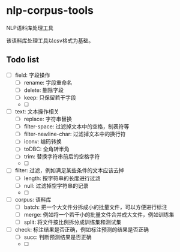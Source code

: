 # nlp-corpus-tools
NLP语料库处理工具

该语料库处理工具以csv格式为基础。

## Todo list

- [ ] field: 字段操作
  - [ ] rename: 字段重命名
  - [ ] delete: 删除字段
  - [ ] keep: 只保留若干字段
  - [ ] 
- [ ] text: 文本操作相关
  - [ ] replace: 字符串替换
  - [ ] filter-space: 过滤掉文本中的空格，制表符等
  - [ ] filter-newline-char: 过滤掉文本中的换行符
  - [ ] iconv: 编码转换
  - [ ] toDBC: 全角转半角
  - [ ] trim: 替换字符串前后的空格字符
  - [ ] 
- [ ] filter: 过滤，例如满足某些条件的文本应该去掉
  - [ ] length: 按字符串的长度进行过滤
  - [ ] null: 过滤掉空字符串的记录
  - [ ] 
- [ ] corpus: 语料库
  - [ ] batch: 把一个大文件分拆成小的批量文件，可以方便进行标注
  - [ ] merge: 例如将一个若干小的批量文件合并成大文件，例如训练集
  - [ ] split: 将文件按比例拆分成训练集和测试集
- [ ] check: 标注结果是否正确，例如标注预测的结果是否正确
  - [ ] succ: 判断预测结果是否正确
  - [ ] 

